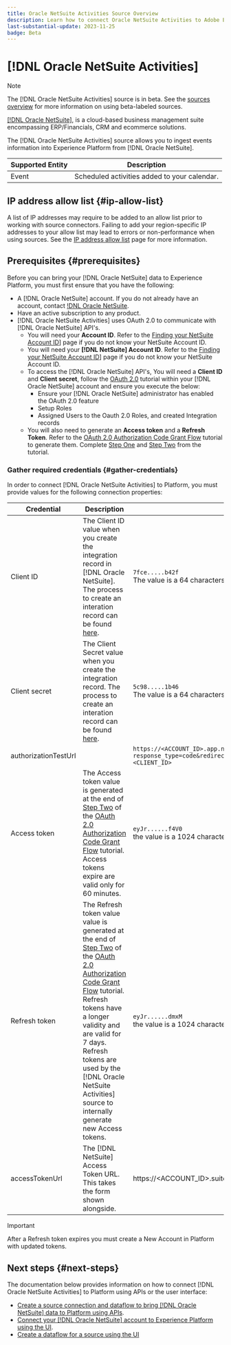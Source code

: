 ```yaml
---
title: Oracle NetSuite Activities Source Overview
description: Learn how to connect Oracle NetSuite Activities to Adobe Experience Platform using APIs or the user interface.
last-substantial-update: 2023-11-25
badge: Beta
---
```

# [!DNL Oracle NetSuite Activities]

>[!NOTE]
>
>The [!DNL Oracle NetSuite Activities] source is in beta. See the [sources overview](../../home.md#terms-and-conditions) for more information on using beta-labeled sources.

[[!DNL Oracle NetSuite]](https://www.netsuite.com/), is a cloud-based business management suite encompassing ERP/Financials, CRM and ecommerce solutions.

The [!DNL Oracle NetSuite Activities] source allows you to ingest events information into Experience Platform from [!DNL Oracle NetSuite].

| Supported Entity | Description |
| --- | --- |
| Event | Scheduled activities added to your calendar. |

## IP address allow list {#ip-allow-list}

A list of IP addresses may require to be added to an allow list prior to working with source connectors. Failing to add your region-specific IP addresses to your allow list may lead to errors or non-performance when using sources. See the [IP address allow list](../../ip-address-allow-list.md) page for more information.

## Prerequisites {#prerequisites}

Before you can bring your [!DNL Oracle NetSuite] data to Experience Platform, you must first ensure that you have the following:

* A [!DNL Oracle NetSuite] account. If you do not already have an account, contact [!DNL Oracle NetSuite](https://www.NetSuite.com/portal/company/contactus.shtml).
* Have an active subscription to any product.
* [!DNL Oracle NetSuite Activities] uses OAuth 2.0 to communicate with [!DNL Oracle NetSuite] API's. 
    * You will need your **Account ID**. Refer to the [Finding your NetSuite Account ID](https://docs.oracle.com/en/cloud/saas/netsuite/ns-online-help/section_1498754928.html#Finding-Your-NetSuite-Account-ID)] page if you do not know your NetSuite Account ID.
    * You will need your **[!DNL NetSuite] Account ID**. Refer to the [Finding your NetSuite Account ID](https://docs.oracle.com/en/cloud/saas/netsuite/ns-online-help/section_1498754928.html#Finding-Your-NetSuite-Account-ID)] page if you do not know your NetSuite Account ID.
    * To access the [!DNL Oracle NetSuite] API's, You will need a **Client ID** and **Client secret**, follow the [OAuth 2.0](https://docs.oracle.com/en/cloud/saas/NetSuite/ns-online-help/chapter_157769826287.html#OAuth-2.0) tutorial within your [!DNL Oracle NetSuite] account and ensure you execute the below:
        * Ensure your [!DNL Oracle NetSuite] administrator has enabled the OAuth 2.0 feature
        * Setup Roles
        * Assigned Users to the Oauth 2.0 Roles, and created Integration records
    * You will also need to generate an **Access token** and a **Refresh Token**. Refer to the [OAuth 2.0 Authorization Code Grant Flow](https://docs.oracle.com/en/cloud/saas/netsuite/ns-online-help/section_158074210415.html#OAuth-2.0-Authorization-Code-Grant-Flow) tutorial to generate them. Complete [Step One](https://docs.oracle.com/en/cloud/saas/netsuite/ns-online-help/section_158081944642.html#Step-One-GET-Request-to-the-Authorization-Endpoint) and [Step Two](https://docs.oracle.com/en/cloud/saas/netsuite/ns-online-help/section_158081952044.html#Step-Two-POST-Request-to-the-Token-Endpoint) from the tutorial.

### Gather required credentials {#gather-credentials}

In order to connect [!DNL Oracle NetSuite Activities] to Platform, you must provide values for the following connection properties:

| Credential | Description | Example |
| --- | --- | --- |
| Client ID | The Client ID value when you create the integration record in [!DNL Oracle NetSuite]. The process to create an interation record can be found [here](https://docs.oracle.com/en/cloud/saas/netsuite/ns-online-help/section_157771733782.html#procedure_157838925981). | `7fce.....b42f`<br>The value is a 64 characters string. |
| Client secret | The Client Secret value when you create the integration record. The process to create an interation record can be found [here](https://docs.oracle.com/en/cloud/saas/netsuite/ns-online-help/section_157771733782.html#procedure_157838925981). | `5c98.....1b46`<br>The value is a 64 characters string. |
| authorizationTestUrl | | <code>https://<ACCOUNT_ID>.app.netsuite.com/app/login/oauth2/authorize.nl?response_type=code&redirect_uri=https%3A%2F%2Fapi.github.com&scope=rest_webservices&state=ykv2XLx1BpT5Q0F3MRPHb94j&client_id=<CLIENT_ID></code> |
| Access token | The Access token value is generated at the end of [Step Two](https://docs.oracle.com/en/cloud/saas/netsuite/ns-online-help/section_158081952044.html#Step-Two-POST-Request-to-the-Token-Endpoint) of the [OAuth 2.0 Authorization Code Grant Flow](https://docs.oracle.com/en/cloud/saas/netsuite/ns-online-help/section_158074210415.html#OAuth-2.0-Authorization-Code-Grant-Flow) tutorial. Access tokens expire are valid only for 60 minutes. | `eyJr......f4V0`<br> the value is a 1024 characters string formatted as a JSON Web Token (JWT). |
| Refresh token | The Refresh token value value is generated at the end of [Step Two](https://docs.oracle.com/en/cloud/saas/netsuite/ns-online-help/section_158081952044.html#Step-Two-POST-Request-to-the-Token-Endpoint) of the [OAuth 2.0 Authorization Code Grant Flow](https://docs.oracle.com/en/cloud/saas/netsuite/ns-online-help/section_158074210415.html#OAuth-2.0-Authorization-Code-Grant-Flow) tutorial. Refresh tokens have a longer validity and are valid for 7 days. Refresh tokens are used by the [!DNL Oracle NetSuite Activities] source to internally generate new Access tokens. | `eyJr......dmxM`<br> the value is a 1024 characters string formatted as a JSON Web Token (JWT). |
| accessTokenUrl | The [!DNL NetSuite] Access Token URL. This takes the form shown alongside. | https://<ACCOUNT_ID>.suitetalk.api.netsuite.com/services/rest/auth/oauth2/v1/token |

>[!IMPORTANT]
>
> After a Refresh token expires you must create a New Account in Platform with updated tokens.

## Next steps {#next-steps}

The documentation below provides information on how to connect [!DNL Oracle NetSuite Activities] to Platform using APIs or the user interface:

* [Create a source connection and dataflow to bring [!DNL Oracle NetSuite] data to Platform using APIs](../../tutorials/api/create/marketing-automation/oracle-NetSuite-activities.md).
* [Connect your [!DNL Oracle NetSuite] account to Experience Platform using the UI](../../tutorials/ui/create/marketing-automation/oracle-NetSuite-activities.md).
* [Create a dataflow for a source using the UI](../../tutorials/ui/dataflow/marketing-automation.md)
